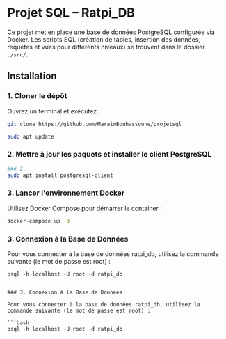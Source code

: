 # Projet SQL – Ratpi_DB

Ce projet met en place une base de données PostgreSQL configurée via Docker. Les scripts SQL (création de tables, insertion des données, requêtes et vues pour différents niveaux) se trouvent dans le dossier `./src/`.

## Installation

### 1. Cloner le dépôt

Ouvrez un terminal et exécutez :

```bash
git clone https://github.com/MaraimBouhassoune/projetsql

sudo apt update
```
### 2. Mettre à jour les paquets et installer le client PostgreSQL

```bash
### 2.
sudo apt install postgresql-client
```

### 3. Lancer l'environnement Docker
Utilisez Docker Compose pour démarrer le container :

```bash
docker-compose up -d
```

### 3. Connexion à la Base de Données
Pour vous connecter à la base de données ratpi_db, utilisez la commande suivante (le mot de passe est root) :

```
psql -h localhost -U root -d ratpi_db
```
```

### 3. Connexion à la Base de Données

Pour vous connecter à la base de données ratpi_db, utilisez la commande suivante (le mot de passe est root) :

```bash
psql -h localhost -U root -d ratpi_db
```